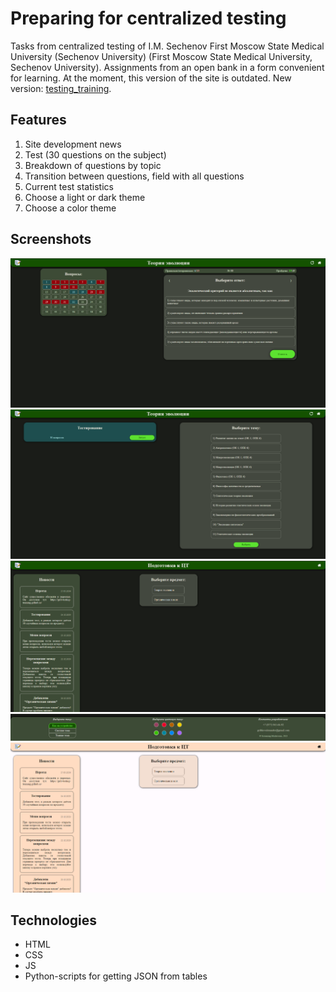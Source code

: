# Preparing for centralized testing

Tasks from centralized testing of I.M. Sechenov First Moscow State Medical University (Sechenov University)
(First Moscow State Medical University, Sechenov University).
Assignments from an open bank in a form convenient for learning.
At the moment, this version of the site is outdated.
New version: [testing_training](https://github.com/grib-testing-training/testing_training).

## Features

1. Site development news
2. Test (30 questions on the subject)
3. Breakdown of questions by topic
4. Transition between questions, field with all questions
5. Current test statistics
6. Choose a light or dark theme
7. Choose a color theme

## Screenshots

<img src="docs/images/screen1.png" alt="Screenshot">
<img src="docs/images/screen2.png" alt="Screenshot">
<img src="docs/images/screen3.png" alt="Screenshot">
<img src="docs/images/screen4.png" alt="Screenshot">
<img src="docs/images/screen5.png" alt="Screenshot">

## Technologies

- HTML
- CSS
- JS
- Python-scripts for getting JSON from tables
